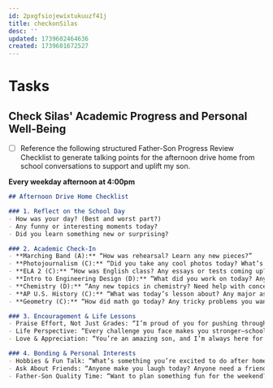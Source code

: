 ```yaml
---
id: 2pxgfsiojewixtukuuzf41j
title: checkonSilas
desc: ''
updated: 1739602464636
created: 1739601672527
---
```


# Tasks

## Check Silas' Academic Progress and Personal Well-Being

- [ ] Reference the following structured Father-Son Progress Review Checklist to generate talking points for the afternoon  drive home from school conversations to support and uplift my son.

**Every weekday afternoon at 4:00pm**

```markdown
## Afternoon Drive Home Checklist

### 1. Reflect on the School Day
- How was your day? (Best and worst part?)
- Any funny or interesting moments today?
- Did you learn something new or surprising?

### 2. Academic Check-In
- **Marching Band (A):** “How was rehearsal? Learn any new pieces?”
- **Photojournalism (C):** “Did you take any cool photos today? What’s your next assignment?”
- **ELA 2 (C):** “How was English class? Any essays or tests coming up?”
- **Intro to Engineering Design (D):** “What did you work on today? Anything confusing that I can help with?”
- **Chemistry (D):** “Any new topics in chemistry? Need help with concepts?”
- **AP U.S. History (C):** “What was today’s lesson about? Any major assignments coming up?”
- **Geometry (C):** “How did math go today? Any tricky problems you want to review?”

### 3. Encouragement & Life Lessons
- Praise Effort, Not Just Grades: “I’m proud of you for pushing through. Improvement is what matters.”
- Life Perspective: “Every challenge you face makes you stronger—school is preparing you for great things.”
- Love & Appreciation: “You’re an amazing son, and I’m always here for you, no matter what.”

### 4. Bonding & Personal Interests
- Hobbies & Fun Talk: “What’s something you’re excited to do after homework?”
- Ask About Friends: “Anyone make you laugh today? Anyone need a friend?”
- Father-Son Quality Time: “Want to plan something fun for the weekend? Movie, game, or activity?” 

```